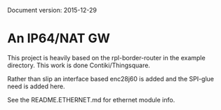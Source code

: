 Document version: 2015-12-29

An IP64/NAT GW
==============

This project is heavily based on the rpl-border-router in the example 
directory. This work is done Contiki/Thingsquare. 

Rather than slip an interface based enc28j60 is added and the SPI-glue 
need is added here.


See the README.ETHERNET.md for ethernet module info.



